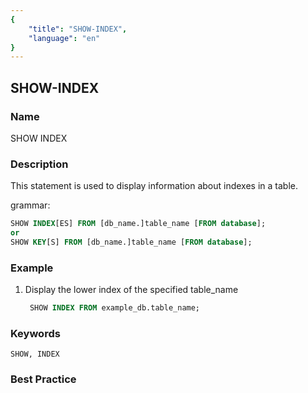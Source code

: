 ```yaml
---
{
    "title": "SHOW-INDEX",
    "language": "en"
}
---
```


## SHOW-INDEX

### Name

SHOW INDEX

### Description

  This statement is used to display information about indexes in a table.

grammar:

```SQL
SHOW INDEX[ES] FROM [db_name.]table_name [FROM database];
or
SHOW KEY[S] FROM [db_name.]table_name [FROM database];
```

### Example

  1. Display the lower index of the specified table_name

     ```SQL
      SHOW INDEX FROM example_db.table_name;
     ```

### Keywords

    SHOW, INDEX

### Best Practice

